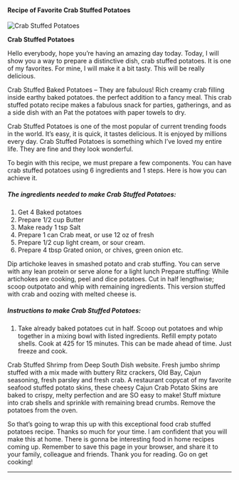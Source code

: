             

#### Recipe of Favorite Crab Stuffed Potatoes

![Crab Stuffed Potatoes](https://img-global.cpcdn.com/recipes/6588975288418304/751x532cq70/crab-stuffed-potatoes-recipe-main-photo.jpg)

**Crab Stuffed Potatoes**

Hello everybody, hope you’re having an amazing day today. Today, I will show you a way to prepare a distinctive dish, crab stuffed potatoes. It is one of my favorites. For mine, I will make it a bit tasty. This will be really delicious.

Crab Stuffed Baked Potatoes – They are fabulous! Rich creamy crab filling inside earthy baked potatoes. the perfect addition to a fancy meal. This crab stuffed potato recipe makes a fabulous snack for parties, gatherings, and as a side dish with an Pat the potatoes with paper towels to dry.

Crab Stuffed Potatoes is one of the most popular of current trending foods in the world. It’s easy, it is quick, it tastes delicious. It is enjoyed by millions every day. Crab Stuffed Potatoes is something which I’ve loved my entire life. They are fine and they look wonderful.

To begin with this recipe, we must prepare a few components. You can have crab stuffed potatoes using 6 ingredients and 1 steps. Here is how you can achieve it.

##### The ingredients needed to make Crab Stuffed Potatoes:

1.  Get 4 Baked potatoes
2.  Prepare 1/2 cup Butter
3.  Make ready 1 tsp Salt
4.  Prepare 1 can Crab meat, or use 12 oz of fresh
5.  Prepare 1/2 cup light cream, or sour cream.
6.  Prepare 4 tbsp Grated onion, or chives, green onion etc.

Dip artichoke leaves in smashed potato and crab stuffing. You can serve with any lean protein or serve alone for a light lunch Prepare stuffing: While artichokes are cooking, peel and dice potatoes. Cut in half lengthwise; scoop outpotato and whip with remaining ingredients. This version stuffed with crab and oozing with melted cheese is.

##### Instructions to make Crab Stuffed Potatoes:

1.  Take already baked potatoes cut in half. Scoop out potatoes and whip together in a mixing bowl with listed ingredients. Refill empty potato shells. Cook at 425 for 15 minutes. This can be made ahead of time. Just freeze and cook.

Crab Stuffed Shrimp from Deep South Dish website. Fresh jumbo shrimp stuffed with a mix made with buttery Ritz crackers, Old Bay, Cajun seasoning, fresh parsley and fresh crab. A restaurant copycat of my favorite seafood stuffed potato skins, these cheesy Cajun Crab Potato Skins are baked to crispy, melty perfection and are SO easy to make! Stuff mixture into crab shells and sprinkle with remaining bread crumbs. Remove the potatoes from the oven.

So that’s going to wrap this up with this exceptional food crab stuffed potatoes recipe. Thanks so much for your time. I am confident that you will make this at home. There is gonna be interesting food in home recipes coming up. Remember to save this page in your browser, and share it to your family, colleague and friends. Thank you for reading. Go on get cooking!

* * *
